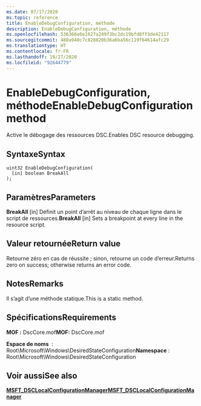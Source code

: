 ```yaml
---
ms.date: 07/17/2020
ms.topic: reference
title: EnableDebugConfiguration, méthode
description: EnableDebugConfiguration, méthode
ms.openlocfilehash: 536366e6e1627a249f3bc2dc19bfd8ff3de42117
ms.sourcegitcommit: 488a940c7c828820b36a6ba56c119f64614afc29
ms.translationtype: HT
ms.contentlocale: fr-FR
ms.lasthandoff: 10/27/2020
ms.locfileid: "92644779"
---
```

# <a name="enabledebugconfiguration-method"></a><span data-ttu-id="18ad2-103">EnableDebugConfiguration, méthode</span><span class="sxs-lookup"><span data-stu-id="18ad2-103">EnableDebugConfiguration method</span></span>

<span data-ttu-id="18ad2-104">Active le débogage des ressources DSC.</span><span class="sxs-lookup"><span data-stu-id="18ad2-104">Enables DSC resource debugging.</span></span>

## <a name="syntax"></a><span data-ttu-id="18ad2-105">Syntaxe</span><span class="sxs-lookup"><span data-stu-id="18ad2-105">Syntax</span></span>

```mof
uint32 EnableDebugConfiguration(
  [in] boolean BreakAll
);
```

## <a name="parameters"></a><span data-ttu-id="18ad2-106">Paramètres</span><span class="sxs-lookup"><span data-stu-id="18ad2-106">Parameters</span></span>

<span data-ttu-id="18ad2-107">**BreakAll** \[in\] Définit un point d’arrêt au niveau de chaque ligne dans le script de ressources.</span><span class="sxs-lookup"><span data-stu-id="18ad2-107">**BreakAll** \[in\] Sets a breakpoint at every line in the resource script.</span></span>

## <a name="return-value"></a><span data-ttu-id="18ad2-108">Valeur retournée</span><span class="sxs-lookup"><span data-stu-id="18ad2-108">Return value</span></span>

<span data-ttu-id="18ad2-109">Retourne zéro en cas de réussite ; sinon, retourne un code d’erreur.</span><span class="sxs-lookup"><span data-stu-id="18ad2-109">Returns zero on success; otherwise returns an error code.</span></span>

## <a name="remarks"></a><span data-ttu-id="18ad2-110">Notes</span><span class="sxs-lookup"><span data-stu-id="18ad2-110">Remarks</span></span>

<span data-ttu-id="18ad2-111">Il s’agit d’une méthode statique.</span><span class="sxs-lookup"><span data-stu-id="18ad2-111">This is a static method.</span></span>

## <a name="requirements"></a><span data-ttu-id="18ad2-112">Spécifications</span><span class="sxs-lookup"><span data-stu-id="18ad2-112">Requirements</span></span>

<span data-ttu-id="18ad2-113">**MOF :** DscCore.mof</span><span class="sxs-lookup"><span data-stu-id="18ad2-113">**MOF:** DscCore.mof</span></span>

<span data-ttu-id="18ad2-114">**Espace de noms**  : Root\Microsoft\Windows\DesiredStateConfiguration</span><span class="sxs-lookup"><span data-stu-id="18ad2-114">**Namespace** : Root\Microsoft\Windows\DesiredStateConfiguration</span></span>

## <a name="see-also"></a><span data-ttu-id="18ad2-115">Voir aussi</span><span class="sxs-lookup"><span data-stu-id="18ad2-115">See also</span></span>

[<span data-ttu-id="18ad2-116">**MSFT_DSCLocalConfigurationManager**</span><span class="sxs-lookup"><span data-stu-id="18ad2-116">**MSFT_DSCLocalConfigurationManager**</span></span>](msft-dsclocalconfigurationmanager.md)
